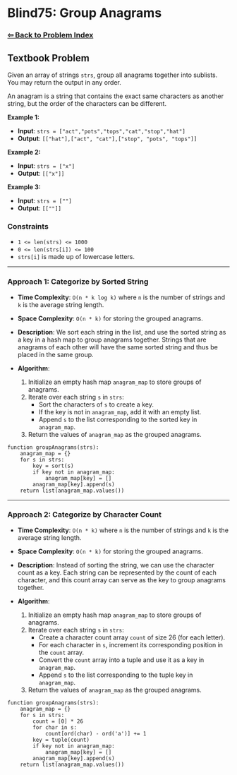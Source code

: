 # Blind75: Group Anagrams

### [⇦ Back to Problem Index](../../index.md)

## Textbook Problem

Given an array of strings `strs`, group all anagrams together into sublists. You may return the output in any order.

An anagram is a string that contains the exact same characters as another string, but the order of the characters can be different.

**Example 1:**

-   **Input**: `strs = ["act","pots","tops","cat","stop","hat"]`
-   **Output**: `[["hat"],["act", "cat"],["stop", "pots", "tops"]]`

**Example 2:**

-   **Input**: `strs = ["x"]`
-   **Output**: `[["x"]]`

**Example 3:**

-   **Input**: `strs = [""]`
-   **Output**: `[[""]]`

### Constraints

-   `1 <= len(strs) <= 1000`
-   `0 <= len(strs[i]) <= 100`
-   `strs[i]` is made up of lowercase letters.

---

### Approach 1: Categorize by Sorted String

-   **Time Complexity**: `O(n * k log k)` where `n` is the number of strings and `k` is the average string length.
-   **Space Complexity**: `O(n * k)` for storing the grouped anagrams.
-   **Description**: We sort each string in the list, and use the sorted string as a key in a hash map to group anagrams together. Strings that are anagrams of each other will have the same sorted string and thus be placed in the same group.
-   **Algorithm**:

    1. Initialize an empty hash map `anagram_map` to store groups of anagrams.
    2. Iterate over each string `s` in `strs`:
        - Sort the characters of `s` to create a key.
        - If the key is not in `anagram_map`, add it with an empty list.
        - Append `s` to the list corresponding to the sorted key in `anagram_map`.
    3. Return the values of `anagram_map` as the grouped anagrams.

```pseudo
function groupAnagrams(strs):
    anagram_map = {}
    for s in strs:
        key = sort(s)
        if key not in anagram_map:
            anagram_map[key] = []
        anagram_map[key].append(s)
    return list(anagram_map.values())
```

---

### Approach 2: Categorize by Character Count

-   **Time Complexity**: `O(n * k)` where `n` is the number of strings and `k` is the average string length.
-   **Space Complexity**: `O(n * k)` for storing the grouped anagrams.
-   **Description**: Instead of sorting the string, we can use the character count as a key. Each string can be represented by the count of each character, and this count array can serve as the key to group anagrams together.
-   **Algorithm**:

    1. Initialize an empty hash map `anagram_map` to store groups of anagrams.
    2. Iterate over each string `s` in `strs`:
        - Create a character count array `count` of size 26 (for each letter).
        - For each character in `s`, increment its corresponding position in the `count` array.
        - Convert the `count` array into a tuple and use it as a key in `anagram_map`.
        - Append `s` to the list corresponding to the tuple key in `anagram_map`.
    3. Return the values of `anagram_map` as the grouped anagrams.

```pseudo
function groupAnagrams(strs):
    anagram_map = {}
    for s in strs:
        count = [0] * 26
        for char in s:
            count[ord(char) - ord('a')] += 1
        key = tuple(count)
        if key not in anagram_map:
            anagram_map[key] = []
        anagram_map[key].append(s)
    return list(anagram_map.values())
```
